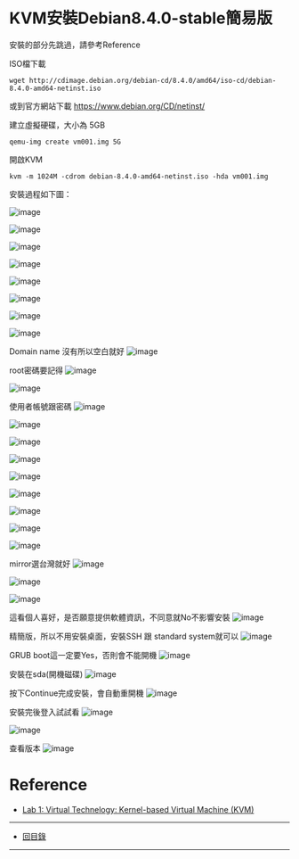 # KVM安裝Debian8.4.0-stable簡易版

安裝的部分先跳過，請參考Reference

ISO檔下載

    wget http://cdimage.debian.org/debian-cd/8.4.0/amd64/iso-cd/debian-8.4.0-amd64-netinst.iso

或到官方網站下載 https://www.debian.org/CD/netinst/

建立虛擬硬碟，大小為 5GB

    qemu-img create vm001.img 5G
    
開啟KVM

    kvm -m 1024M -cdrom debian-8.4.0-amd64-netinst.iso -hda vm001.img

安裝過程如下圖：

![image](http://aven725.github.io/image/InstallationDebianKVM/debian001.jpg)

![image](http://aven725.github.io/image/InstallationDebianKVM/debian002.jpg)

![image](http://aven725.github.io/image/InstallationDebianKVM/debian003.jpg)

![image](http://aven725.github.io/image/InstallationDebianKVM/debian004.jpg)

![image](http://aven725.github.io/image/InstallationDebianKVM/debian005.jpg)

![image](http://aven725.github.io/image/InstallationDebianKVM/debian006.jpg)

![image](http://aven725.github.io/image/InstallationDebianKVM/debian007.jpg)

![image](http://aven725.github.io/image/InstallationDebianKVM/debian008.jpg)

Domain name 沒有所以空白就好
![image](http://aven725.github.io/image/InstallationDebianKVM/debian009.jpg)

root密碼要記得
![image](http://aven725.github.io/image/InstallationDebianKVM/debian010.jpg)

![image](http://aven725.github.io/image/InstallationDebianKVM/debian011.jpg)

使用者帳號跟密碼
![image](http://aven725.github.io/image/InstallationDebianKVM/debian012.jpg)

![image](http://aven725.github.io/image/InstallationDebianKVM/debian013.jpg)

![image](http://aven725.github.io/image/InstallationDebianKVM/debian014.jpg)

![image](http://aven725.github.io/image/InstallationDebianKVM/debian015.jpg)

![image](http://aven725.github.io/image/InstallationDebianKVM/debian016.jpg)

![image](http://aven725.github.io/image/InstallationDebianKVM/debian017.jpg)

![image](http://aven725.github.io/image/InstallationDebianKVM/debian018.jpg)

![image](http://aven725.github.io/image/InstallationDebianKVM/debian019.jpg)

![image](http://aven725.github.io/image/InstallationDebianKVM/debian020.jpg)

mirror選台灣就好
![image](http://aven725.github.io/image/InstallationDebianKVM/debian021.jpg)

![image](http://aven725.github.io/image/InstallationDebianKVM/debian022.jpg)

![image](http://aven725.github.io/image/InstallationDebianKVM/debian023.jpg)

這看個人喜好，是否願意提供軟體資訊，不同意就No不影響安裝
![image](http://aven725.github.io/image/InstallationDebianKVM/debian024.jpg)

精簡版，所以不用安裝桌面，安裝SSH 跟 standard system就可以
![image](http://aven725.github.io/image/InstallationDebianKVM/debian025.jpg)

GRUB boot這一定要Yes，否則會不能開機
![image](http://aven725.github.io/image/InstallationDebianKVM/debian026.jpg)

安裝在sda(開機磁碟)
![image](http://aven725.github.io/image/InstallationDebianKVM/debian027.jpg)

按下Continue完成安裝，會自動重開機
![image](http://aven725.github.io/image/InstallationDebianKVM/debian028.jpg)

安裝完後登入試試看
![image](http://aven725.github.io/image/InstallationDebianKVM/debian029.jpg)

![image](http://aven725.github.io/image/InstallationDebianKVM/debian030.jpg)

查看版本
![image](http://aven725.github.io/image/InstallationDebianKVM/debian031.jpg)


# Reference
* [Lab 1: Virtual Technelogy: Kernel-based Virtual Machine (KVM)](http://www.cs.nchu.edu.tw/~snmlab/CloudMgnt201409/Lab1.html)

-------
* [回目錄](../README.md)

-------